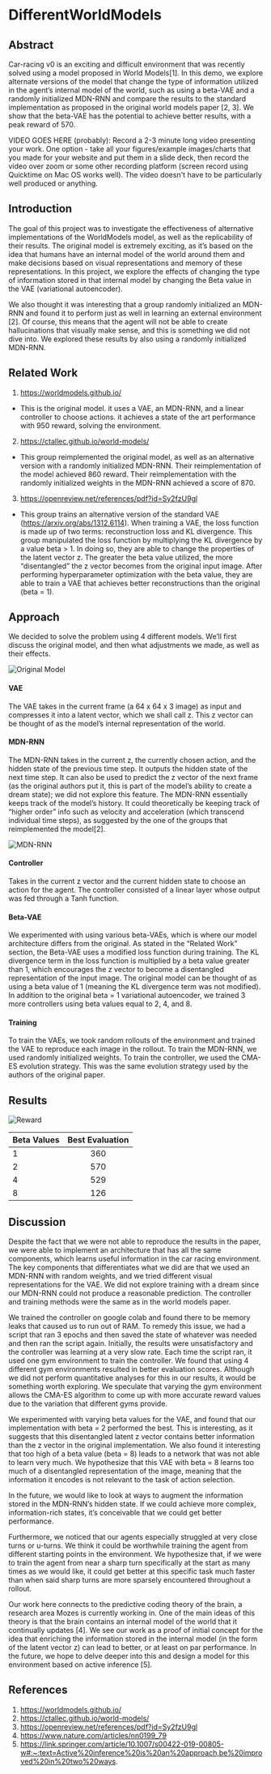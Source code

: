 # DifferentWorldModels

## Abstract

Car-racing v0 is an exciting and difficult environment that was recently solved using a model proposed in World Models[1]. In this demo, we explore alternate versions of the model that change the type of information utilized in the agent’s internal model of the world, such as using a beta-VAE and a randomly initialized MDN-RNN and compare the results to the standard implementation as proposed in the original world models paper [2, 3]. We show that the beta-VAE has the potential to achieve better results, with a peak reward of 570.

VIDEO GOES HERE (probably): Record a 2-3 minute long video presenting your work. One option - take all your figures/example images/charts that you made for your website and put them in a slide deck, then record the video over zoom or some other recording platform (screen record using Quicktime on Mac OS works well). The video doesn't have to be particularly well produced or anything.

## Introduction

The goal of this project was to investigate the effectiveness of alternative implementations of the WorldModels model, as well as the replicability of their results. The original model is extremely exciting, as it’s based on the idea that humans have an internal model of the world around them and make decisions based on visual representations and memory of these representations. In this project, we explore the effects of changing the type of information stored in that internal model by changing the Beta value in the VAE (variational autoencoder).

We also thought it was interesting that a group randomly initialized an MDN-RNN and found it to perform just as well in learning an external environment [2]. Of course, this means that the agent will not be able to create hallucinations that visually make sense, and this is something we did not dive into. We explored these results by also using a randomly initialized MDN-RNN.


## Related Work

1. https://worldmodels.github.io/
  - This is the original model. it uses a VAE, an MDN-RNN, and a linear controller to choose actions. it achieves a state of the art performance with 950 reward, solving the environment.
2. https://ctallec.github.io/world-models/
  - This group reimplemented the original model, as well as an alternative version with a randomly initialized MDN-RNN. Their reimplementation of the model achieved 860 reward. Their reimplementation with the randomly initialized weights in the MDN-RNN achieved a score of 870.
3. https://openreview.net/references/pdf?id=Sy2fzU9gl
  - This group trains an alternative version of the standard VAE (https://arxiv.org/abs/1312.6114). When training a VAE, the loss function is made up of two terms: reconstruction loss and KL divergence. This group manipulated the loss function by multiplying the KL divergence by a value beta > 1. In doing so, they are able to change the properties of the latent vector z. The greater the beta value utilized, the more “disentangled” the z vector becomes from the original input image. After performing hyperparameter optimization with the beta value, they are able to train a VAE that achieves better reconstructions than the original (beta = 1).

## Approach

We decided to solve the problem using 4 different models. We’ll first discuss the original model, and then what adjustments we made, as well as their effects.

![Original Model](images/model_image1.png)


#### VAE
The VAE takes in the current frame (a 64 x 64 x 3 image) as input and compresses it into a latent vector, which we shall call z. This z vector can be thought of as the model’s internal representation of the world.

#### MDN-RNN
The MDN-RNN takes in the current z, the currently chosen action, and the hidden state of the previous time step. It outputs the hidden state of the next time step. It can also be used to predict the z vector of the next frame (as the original authors put it, this is part of the model’s ability to create a dream state); we did not explore this feature. The MDN-RNN essentially keeps track of the model’s history. It could theoretically be keeping track of “higher order” info such as velocity and acceleration (which transcend individual time steps), as suggested by the one of the groups that reimplemented the model[2].

![MDN-RNN](images/model_image2.png)

#### Controller
Takes in the current z vector and the current hidden state to choose an action for the agent. The controller consisted of a linear layer whose output was fed through a Tanh function.

#### Beta-VAE
We experimented with using various beta-VAEs, which is where our model architecture differs from the original. As stated in the “Related Work” section, the Beta-VAE uses a modified loss function during training. The KL divergence term in the loss function is multiplied by a beta value greater than 1, which encourages the z vector to become a disentangled representation of the input image. The original model can be thought of as using a beta value of 1 (meaning the KL divergence term was not modified). In addition to the original beta = 1 variational autoencoder, we trained 3 more controllers using beta values equal to 2, 4, and 8.

#### Training
To train the VAEs, we took random rollouts of the environment and trained the VAE to reproduce each image in the rollout. To train the MDN-RNN, we used randomly initialized weights. To train the controller, we used the CMA-ES evolution strategy. This was the same evolution strategy used by the authors of the original paper.

## Results

![Reward](images/reward.png)

| Beta Values      | Best Evaluation |
| :---             |    :----:       |
| 1                | 360             |
| 2                | 570             |
| 4                | 529             |
| 8                | 126             | 

## Discussion

Despite the fact that we were not able to reproduce the results in the paper, we were able to implement an architecture that has all the same components, which learns useful information in the car racing environment. The key components that differentiates what we did are that we used an MDN-RNN with random weights, and we tried different visual representations for the VAE. We did not explore training with a dream since our MDN-RNN could not produce a reasonable prediction. The controller and training methods were the same as in the world models paper.

We trained the controller on google colab and found there to be memory leaks that caused us to run out of RAM. To remedy this issue, we had a script that ran 3 epochs and then saved the state of whatever was needed and then ran the script again. Initially, the results were unsatisfactory and the controller was learning at a very slow rate. Each time the script ran, it used one gym environment to train the controller. We found that using 4 different gym environments resulted in better evaluation scores. Although we did not perform quantitative analyses for this in our results, it would be something worth exploring. We speculate that varying the gym environment allows the CMA-ES algorithm to come up with more accurate reward values due to the variation that different gyms provide.

We experimented with varying beta values for the VAE, and found that our implementation with beta = 2 performed the best. This is interesting, as it suggests that this disentangled latent z vector contains better information than the z vector in the original implementation. We also found it interesting that too high of a beta value (beta = 8) leads to a network that was not able to learn very much. We hypothesize that this VAE with beta = 8 learns too much of a disentangled representation of the image, meaning that the information it encodes is not relevant to the task of action selection.

In the future, we would like to look at ways to augment the information stored in the MDN-RNN’s hidden state. If we could achieve more complex, information-rich states, it’s conceivable that we could get better performance.

Furthermore, we noticed that our agents especially struggled at very close turns or u-turns. We think it could be worthwhile training the agent from different starting points in the environment. We hypothesize that, if we were to train the agent from near a sharp turn specifically at the start as many times as we would like, it could get better at this specific task much faster than when said sharp turns are more sparsely encountered throughout a rollout.

Our work here connects to the predictive coding theory of the brain, a research area Mozes is currently working in. One of the main ideas of this theory is that the brain contains an internal model of the world that it continually updates [4]. We see our work as a proof of initial concept for the idea that enriching the information stored in the internal model (in the form of the latent vector z) can lead to better, or at least on par performance. In the future, we hope to delve deeper into this and design a model for this environment based on active inference [5].

## References

1. https://worldmodels.github.io/
2. https://ctallec.github.io/world-models/
3. https://openreview.net/references/pdf?id=Sy2fzU9gl
4. https://www.nature.com/articles/nn0199_79
5. https://link.springer.com/article/10.1007/s00422-019-00805-w#:~:text=Active%20inference%20is%20an%20approach,be%20improved%20in%20two%20ways.
